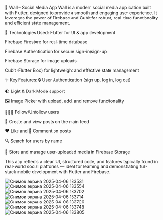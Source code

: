 📱 Wall – Social Media App
Wall is a modern social media application built with Flutter, designed to provide a smooth and engaging user experience. It leverages the power of Firebase and Cubit for robust, real-time functionality and efficient state management.

🔧 Technologies Used:
Flutter for UI & app development

Firebase Firestore for real-time database

Firebase Authentication for secure sign-in/sign-up

Firebase Storage for image uploads

Cubit (Flutter Bloc) for lightweight and effective state management

✨ Key Features:
🔒 User Authentication (sign up, log in, log out)

🌓 Light & Dark Mode support

🖼️ Image Picker with upload, add, and remove functionality

🧑‍🤝‍🧑 Follow/Unfollow users

📝 Create and view posts on the main feed

❤️ Like and 💬 Comment on posts

🔍 Search for users by name

📂 Store and manage user-uploaded media in Firebase Storage

This app reflects a clean UI, structured code, and features typically found in real-world social platforms — ideal for learning and demonstrating full-stack mobile development with Flutter and Firebase.

![Снимок экрана 2025-04-06 133531](https://github.com/user-attachments/assets/986e39ec-0ea2-4969-8b9a-65d864f27534)
![Снимок экрана 2025-04-06 133554](https://github.com/user-attachments/assets/aaae6cf8-4188-4d03-aad2-e17a5dff2160)
![Снимок экрана 2025-04-06 133702](https://github.com/user-attachments/assets/1d948c45-ea10-4d2b-ab34-9a433ce5bca4)
![Снимок экрана 2025-04-06 133714](https://github.com/user-attachments/assets/4e7d6ec4-1f6e-48e8-8021-223972e446c3)
![Снимок экрана 2025-04-06 133726](https://github.com/user-attachments/assets/8b58ea02-fcca-40eb-8ba5-a208ccb1e79f)
![Снимок экрана 2025-04-06 133748](https://github.com/user-attachments/assets/4d27a68d-e1d1-4f82-8ae9-3b1a1cecc6dc)
![Снимок экрана 2025-04-06 133805](https://github.com/user-attachments/assets/682686ed-fc39-4a48-894c-0980f675eae5)
